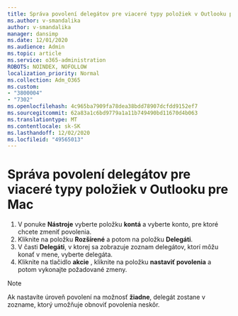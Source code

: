 ```yaml
---
title: Správa povolení delegátov pre viaceré typy položiek v Outlooku pre Mac
ms.author: v-smandalika
author: v-smandalika
manager: dansimp
ms.date: 12/01/2020
ms.audience: Admin
ms.topic: article
ms.service: o365-administration
ROBOTS: NOINDEX, NOFOLLOW
localization_priority: Normal
ms.collection: Adm_O365
ms.custom:
- "3800004"
- "7302"
ms.openlocfilehash: 4c965ba7909fa78dea38bdd78907dcfdd9152ef7
ms.sourcegitcommit: 62a83a1c6bd9779a1a11b749490bd11670d4b063
ms.translationtype: MT
ms.contentlocale: sk-SK
ms.lasthandoff: 12/02/2020
ms.locfileid: "49565013"
---
```

# <a name="manage-delegate-permissions-for-multiple-item-types-in-outlook-for-mac"></a>Správa povolení delegátov pre viaceré typy položiek v Outlooku pre Mac

1. V ponuke **Nástroje** vyberte položku **kontá** a vyberte konto, pre ktoré chcete zmeniť povolenia.
2. Kliknite na položku **Rozšírené** a potom na položku **Delegáti**.
3. V časti **Delegáti**, v ktorej sa zobrazuje zoznam delegátov, ktorí môžu konať v mene, vyberte delegáta.
4. Kliknite na tlačidlo **akcie** , kliknite na položku **nastaviť povolenia** a potom vykonajte požadované zmeny.

> [!NOTE]
> Ak nastavíte úroveň povolení na možnosť **žiadne**, delegát zostane v zozname, ktorý umožňuje obnoviť povolenia neskôr.
